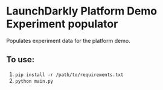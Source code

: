 # LaunchDarkly Platform Demo Experiment populator
Populates experiment data for the platform demo.

## To use:
1. `pip install -r /path/to/requirements.txt`
2. `python main.py`